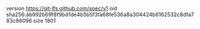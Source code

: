version https://git-lfs.github.com/spec/v1
oid sha256:ab992b69f8f9bd1de4b5b5f3fa68fe536a8a304424b6162532c8dfa783c86096
size 1801
